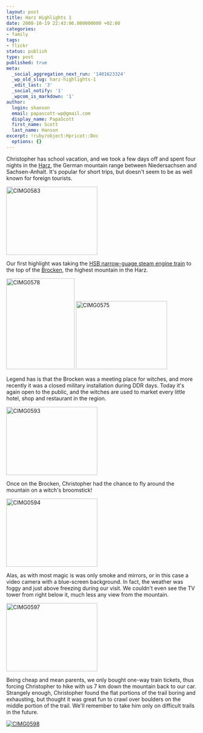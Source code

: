 ```yaml
---
layout: post
title: Harz Highlights 1
date: 2008-10-19 22:43:06.000000000 +02:00
categories:
- family
tags:
- flickr
status: publish
type: post
published: true
meta:
  _social_aggregation_next_run: '1401623324'
  _wp_old_slug: harz-highlights-1
  _edit_last: '3'
  _social_notify: '1'
  _wpcom_is_markdown: '1'
author:
  login: shanson
  email: papascott-wp@gmail.com
  display_name: PapaScott
  first_name: Scott
  last_name: Hanson
excerpt: !ruby/object:Hpricot::Doc
  options: {}
---
```

<p>Christopher has school vacation, and we took a few days off and spent four nights in the <a href="http://en.wikipedia.org/wiki/Harz">Harz</a>, the German mountain range between Niedersachsen and Sachsen-Anhalt. It's popular for short trips, but doesn't seem to be as well known for foreign tourists.</p>
<p><a href="http://www.flickr.com/photos/51035717986@N01/2955058273" title="View 'CIMG0583' on Flickr.com"><img src="https://farm4.static.flickr.com/3294/2955058273_9204ee2fdf_m.jpg" alt="CIMG0583" border="0" width="240" height="180" /></a></p>
<p>Our first highlight was taking the <a href="http://www.hsb-wr.de/">HSB narrow-guage steam engine train</a> to the top of the <a href="http://en.wikipedia.org/wiki/Brocken">Brocken</a>, the highest mountain in the Harz.</p>
<p><a href="http://www.flickr.com/photos/51035717986@N01/2955193653" title="View 'CIMG0578' on Flickr.com"><img src="https://farm4.static.flickr.com/3070/2955193653_dd58286f94_m.jpg" alt="CIMG0578" border="0" width="180" height="240" /></a> <a href="http://www.flickr.com/photos/51035717986@N01/2955060245" title="View 'CIMG0575' on Flickr.com"><img src="https://farm4.static.flickr.com/3201/2955060245_255d969886_m.jpg" alt="CIMG0575" border="0" width="240" height="180" /></a></p>
<p>Legend has is that the Brocken was a meeting place for witches, and more recently it was a closed military installation during DDR days. Today it's again open to the public, and the witches are used to market every little hotel, shop and restaurant in the region.</p>
<p><a href="http://www.flickr.com/photos/51035717986@N01/2955902808" title="View 'CIMG0593' on Flickr.com"><img src="https://farm4.static.flickr.com/3203/2955902808_7fcfc9fe52_m.jpg" alt="CIMG0593" border="0" width="240" height="180" /></a></p>
<p>Once on the Brocken, Christopher had the chance to fly around the mountain on a witch's broomstick!</p>
<p><a href="http://www.flickr.com/photos/51035717986@N01/2955056193" title="View 'CIMG0594' on Flickr.com"><img src="https://farm4.static.flickr.com/3200/2955056193_818424ed3e_m.jpg" alt="CIMG0594" border="0" width="240" height="180" /></a></p>
<p>Alas, as with most magic is was only smoke and mirrors, or in this case a video camera with a blue-screen background. In fact, the weather was foggy and just above freezing during our visit. We couldn't even see the TV tower from right below it, much less any view from the mountain.</p>
<p><a href="http://www.flickr.com/photos/51035717986@N01/2955055401" title="View 'CIMG0597' on Flickr.com"><img src="https://farm4.static.flickr.com/3187/2955055401_74caa1612b_m.jpg" alt="CIMG0597" border="0" width="240" height="180" /></a></p>
<p>Being cheap and mean parents, we only bought one-way train tickets, thus forcing Christopher to hike with us 7 km down the mountain back to our car. Strangely enough, Christopher found the flat portions of the trail boring and exhausting, but thought it was great fun to crawl over boulders on the middle portion of the trail. We'll remember to take him only on difficult trails in the future.</p>
<p><a href="http://www.flickr.com/photos/51035717986@N01/2955192713" title="View 'CIMG0598' on Flickr.com"><img src="https://static.flickr.com/3194/2955192713_08d714b612_m.jpg" alt="CIMG0598" border="0" width="" height="" /></a></p>
